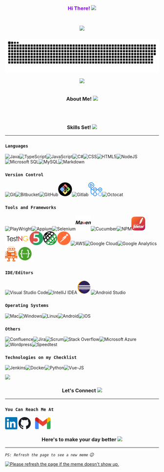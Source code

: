 <h3 align="center" style="color:#8F00FF">  Hi There! <img src="https://raw.githubusercontent.com/Tarikul-Islam-Anik/Animated-Fluent-Emojis/master/Emojis/Hand%20gestures/Waving%20Hand%20Medium-Light%20Skin%20Tone.png" width="30"/></h3><br />
<p align="center"><a href="https://github.com/Aboulfetouh/Aboulfetouh"><img src="https://readme-typing-svg.herokuapp.com?font=Cabin&color=%23BD00BDDC&size=36&center=true&vCenter=true&width=650&height=55&lines=Welcome+to+my+profile!;I'm+A+Test+Automation+Enthusiastic+%F0%9F%A4%96;Building+solutions+to+testing+problems;Feel+free+to+get+in+touch!+%F0%9F%98%84"></a>
<h3 <p  align="center"><img src="https://github.com/Aboulfetouh/Aboulfetouh/blob/main/config/github-contribution-grid-snake.svg">
<p  align="center"><img src="https://api.visitorbadge.io/api/VisitorHit?path=aboulfetouh&label=Git%20Visitors&repo=github-visitors-badge&countColor=mediumorchid"/>
  <br />
  <br />
<p  align="center"> About Me! <img src="https://img.icons8.com/color/26/null/facial-recognition-scan.png"/></h3>
  <br />
  <br />
  
<h3 align="center"> Skills Set! <img src="https://img.icons8.com/ios-filled/26/000000/lion-head.png"/></h3><hr>

### `Languages`
<img src="https://img.icons8.com/color/45/000000/java-coffee-cup-logo--v2.png" title="Java"/><img src="https://img.icons8.com/color/45/null/typescript.png" title="TypeScript"/><img src="https://img.icons8.com/color/45/000000/javascript--v1.png" title="JavaScript"/><img src="https://img.icons8.com/color/45/000000/c-sharp-logo.png" title="C#"/><img src="https://img.icons8.com/color/45/000000/css3.png" title="CSS"/><img src="https://img.icons8.com/color/45/000000/html-5--v1.png" title="HTML5"/><img src="https://img.icons8.com/color/45/nodejs.png" title="NodeJS"/><img src="https://img.icons8.com/color/45/000000/microsoft-sql-server.png" title="Microsoft SQL"/><img src="https://img.icons8.com/fluency/45/000000/mysql-logo.png" title="MySQL"/><img src="https://img.icons8.com/ios-filled/45/000000/markdown.png" title="Markdown"/><br />
### `Version Control`
<img src="https://img.icons8.com/color/45/000000/git.png" title="Git"/><img src="https://img.icons8.com/color/45/000000/bitbucket.png" title="Bitbucket"/><img src="https://img.icons8.com/color/45/github--v1.png" title="GitHub"/><img src="https://github.com/Aboulfetouh/Aboulfetouh/blob/main/Social/Gitbash.png" title="Git Bash" width="45px"/><img src="https://img.icons8.com/color/45/000000/gitlab.png" title="Gitlab"/><img src="https://github.com/Aboulfetouh/Aboulfetouh/blob/main/Social/Gitactions.png" title="Git Actions" width="45px"/><img src="https://img.icons8.com/color/45/000000/github-2.png" title="Octocat"/><br />
### `Tools and Frameworks`
<img src="https://pbs.twimg.com/profile_images/1318604600677527552/stk8sqYZ_400x400.png" title="PlayWright" width="45px"/><img src="https://brandslogos.com/wp-content/uploads/images/large/appium-logo.png" title="Appium" width="40px"/><img src="https://img.icons8.com/office/45/000000/selenium-test-automation.png" title="Selenium"/><img src="https://github.com/Aboulfetouh/Aboulfetouh/blob/main/Social/maven-svgrepo-com.svg" title="Maven" width="50px"/><img src="https://www.vectorlogo.zone/logos/cucumberio/cucumberio-icon.svg" title="Cucumber" width="45px"/><img src="https://img.icons8.com/color/45/npm.png" title="NPM"/><img src="https://github.com/Aboulfetouh/Aboulfetouh/blob/main/Social/Apache_JMeter.png" title="JMeter" width="45px"/><img src="https://github.com/Aboulfetouh/Aboulfetouh/blob/main/Social/TestNG.png" title="TestNG" width="80px"/><img src="https://github.com/Aboulfetouh/Aboulfetouh/blob/main/Social/junit5-banner.png" title="JUnit" width="45px"/><img src="https://github.com/Aboulfetouh/Aboulfetouh/blob/main/Social/rest-assured-logo.png" title="Rest-Assured" width="45px"/><img src="https://github.com/Aboulfetouh/Aboulfetouh/blob/main/Social/Postman.png" title="Postman" width="45px"/><img src="https://img.icons8.com/color/50/000000/amazon-web-services.png" title="AWS"/><img src="https://img.icons8.com/color/50/000000/google-cloud.png" title="Google Cloud"/><img src="https://img.icons8.com/color/50/000000/google-analytics.png" title="Google Analytics"/><img src="https://github.com/Aboulfetouh/Aboulfetouh/blob/main/Social/webdriverio.png" title="WebDriverIO" width="40px"/><img src="https://github.com/Aboulfetouh/Aboulfetouh/blob/main/Social/swagger-logo.png" title="Swagger" width="50px"/><br />
### `IDE/Editors`
<img src="https://img.icons8.com/color/45/000000/visual-studio-code-2019.png" title="Visual Studio Code"/><img src="https://img.icons8.com/color/45/000000/intellij-idea.png" title="IntelliJ IDEA"/><img src="https://github.com/Aboulfetouh/Aboulfetouh/blob/main/Social/EclipseIde.png" title="Eclipse IDE" width="45px"/><img src="https://img.icons8.com/color/45/000000/android-studio--v2.png" title="Android Studio"/><br />
### `Operating Systems`
<img src="https://img.icons8.com/color/45/mac-logo.png" title="Mac"/><img src="https://img.icons8.com/color/45/000000/windows-10.png" title="Windows"/><img src="https://img.icons8.com/color/45/000000/linux--v1.png" title="Linux"/><img src="https://img.icons8.com/color/45/000000/android-os.png" title="Android"/><img src="https://img.icons8.com/color/48/ios-logo.png" title="iOS"/><br />
### `Others`
<img src="https://img.icons8.com/color/45/000000/confluence--v2.png" title="Confluence"/><img src="https://img.icons8.com/color/45/000000/jira.png" title="Jira"/><img src="https://img.icons8.com/external-flaticons-flat-flat-icons/45/external-scrum-agile-flaticons-flat-flat-icons-2.png" title="Scrum" width="45px"/><img src="https://img.icons8.com/color/45/000000/stackoverflow.png" title="Stack Overflow"/><img src="https://img.icons8.com/fluency/45/azure-1.png" title="Microsoft Azure"/><img src="https://img.icons8.com/color/45/000000/wordpress.png" title="Wordpress"/><img src="https://img.icons8.com/ios-filled/45/000000/ookla-speedtest.png" title="Speedtest"/><br />
### `Technologies on my Checklist`
<img src="https://img.icons8.com/color/45/000000/jenkins.png" title="Jenkins"/><img src="https://img.icons8.com/color/45/000000/docker.png" title="Docker"/><img src="https://img.icons8.com/color/45/000000/python--v1.png" title="Python"/><img src="https://img.icons8.com/color/45/vue-js.png" title="Vue-JS"/><br />

<img src = "https://github-readme-stats.vercel.app/api/top-langs/?username=Aboulfetouh&layout=compact"><br />

<h3 align="center"> Let's Connect <img src="https://img.icons8.com/nolan/26/share-2.png"/></h3><hr>

### `You Can Reach Me At`

[<img src="https://github.com/Aboulfetouh/Aboulfetouh/blob/main/Social/Linkedin.png" height="40em" align="center" alt="Follow Me on LinkedIn" title="Follow Me on LinkedIn"/>](https://www.linkedin.com/in/itsmomahmoud)
[<img src="https://github.com/Aboulfetouh/Aboulfetouh/blob/main/Social/GitHub.png" height="40em" align="center" alt="Follow Me on GitHub" title="Follow Me on GitHub"/>](https://github.com/Aboulfetouh)
[<img src="https://github.com/Aboulfetouh/Aboulfetouh/blob/main/Social/Gmail.png" height="40em" align="center" alt="Send Me an Email" title="Send Me an Email"/>](mailto:itsmomahmoud@gmail.com)
<br />
<!-- [<img src="https://github.com/Aboulfetouh/Aboulfetouh/blob/main/Social/Instagram.png" height="40em" align="center" alt="Follow Me on Instagram" title="Follow Me on Instagram"/>](https://www.instagram.com/adam.aboulfetouh/)
[<img src="https://img.icons8.com/color/144/000000/twitter--v2.png" height="50em" align="center" alt="Follow Me on Twitter" title="Follow Me on Twitter"/>](https://twitter.com/adamaboulfetouh)
[<img src="https://img.icons8.com/color/144/000000/gitlab.png" height="50em" align="center" alt="Follow Me on GitLab" title="Follow Me on GitLab"/>](https://gitlab.com/Aboulfetouh) -->


<h3 align="center">
  Here's to make your day better  <img src="https://img.icons8.com/ios/26/000000/9gag.png"/>
</h3>
<hr>

*`PS: Refresh the page to see a new meme` :wink:*

<a href="https://github.com/Aboulfetouh/Aboulfetouh"><img src='https://camo.githubusercontent.com/d809aad38fc10dac3806149506748f6c116f4602e9df8e0e93de1819b4d901ae/68747470733a2f2f6d656d65722d7472696e69622e76657263656c2e6170702f' title="Meme" alt="Please refresh the page if the meme doesn't show up." height="400"></a>

<!--

**Aboulfetouh/Aboulfetouh** is a ✨ _special_ ✨ repository because its `README.md` (this file) appears on your GitHub profile.

Here are some ideas to get you started:

- 🔭 I’m currently working on ...
- 🌱 I’m currently learning ...
- 👯 I’m looking to collaborate on ...
- 🤔 I’m looking for help with ...
- 💬 Ask me about ...
- 📫 How to reach me: ...
- 😄 Pronouns: ...
- ⚡ Fun fact: ...


[![trophy](https://github-profile-trophy.vercel.app/?username=Aboulfetouh)](https://github.com/ryo-ma/github-profile-trophy)
<a href="https://github.com/Aboulfetouh/Aboulfetouh"><img src="https://readme-typing-svg.herokuapp.com?font=Cabin&color=%23BB00BBB6&size=40&center=true&vCenter=true&width=650&height=65&lines=Hi+there!+%F0%9F%98%8E;My+name+is+Mohamed+.+.+.;I'm+a+QA+Automation+Engineer+%F0%9F%A4%96++;Feel+free+to+get+in+touch!+%F0%9F%98%84+"></a>
  <img src="https://camo.githubusercontent.com/992babdffd8c74a1502de375fbdf7e4d54773242/68747470733a2f2f6d656469612e67697068792e636f6d2f6d656469612f53576f536b4e36447854737a71494b4571762f67697068792e676966" width="400"/> -->
